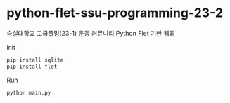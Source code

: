 # python-flet-ssu-programming-23-2
숭실대학교 고급플밍(23-1) 운동 커뮤니티
Python Flet 기반 웹앱

init
```py
pip install sqlite
pip install flet
```

Run
```py
python main.py
```

